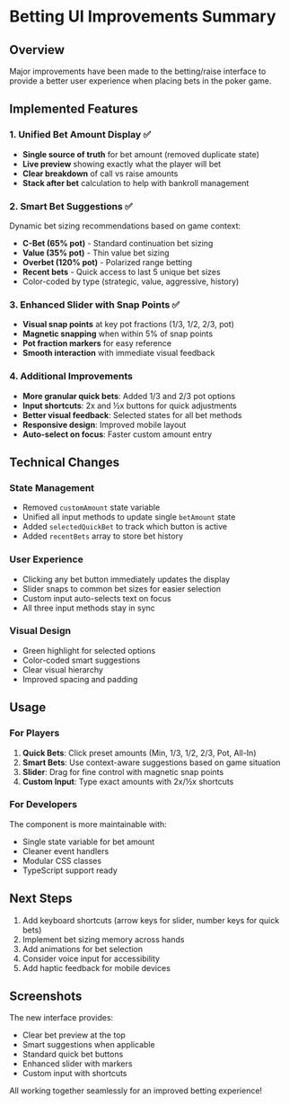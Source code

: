 # Betting UI Improvements Summary

## Overview
Major improvements have been made to the betting/raise interface to provide a better user experience when placing bets in the poker game.

## Implemented Features

### 1. Unified Bet Amount Display ✅
- **Single source of truth** for bet amount (removed duplicate state)
- **Live preview** showing exactly what the player will bet
- **Clear breakdown** of call vs raise amounts
- **Stack after bet** calculation to help with bankroll management

### 2. Smart Bet Suggestions ✅
Dynamic bet sizing recommendations based on game context:
- **C-Bet (65% pot)** - Standard continuation bet sizing
- **Value (35% pot)** - Thin value bet sizing
- **Overbet (120% pot)** - Polarized range betting
- **Recent bets** - Quick access to last 5 unique bet sizes
- Color-coded by type (strategic, value, aggressive, history)

### 3. Enhanced Slider with Snap Points ✅
- **Visual snap points** at key pot fractions (1/3, 1/2, 2/3, pot)
- **Magnetic snapping** when within 5% of snap points
- **Pot fraction markers** for easy reference
- **Smooth interaction** with immediate visual feedback

### 4. Additional Improvements
- **More granular quick bets**: Added 1/3 and 2/3 pot options
- **Input shortcuts**: 2x and ½x buttons for quick adjustments
- **Better visual feedback**: Selected states for all bet methods
- **Responsive design**: Improved mobile layout
- **Auto-select on focus**: Faster custom amount entry

## Technical Changes

### State Management
- Removed `customAmount` state variable
- Unified all input methods to update single `betAmount` state
- Added `selectedQuickBet` to track which button is active
- Added `recentBets` array to store bet history

### User Experience
- Clicking any bet button immediately updates the display
- Slider snaps to common bet sizes for easier selection
- Custom input auto-selects text on focus
- All three input methods stay in sync

### Visual Design
- Green highlight for selected options
- Color-coded smart suggestions
- Clear visual hierarchy
- Improved spacing and padding

## Usage

### For Players
1. **Quick Bets**: Click preset amounts (Min, 1/3, 1/2, 2/3, Pot, All-In)
2. **Smart Bets**: Use context-aware suggestions based on game situation
3. **Slider**: Drag for fine control with magnetic snap points
4. **Custom Input**: Type exact amounts with 2x/½x shortcuts

### For Developers
The component is more maintainable with:
- Single state variable for bet amount
- Cleaner event handlers
- Modular CSS classes
- TypeScript support ready

## Next Steps
1. Add keyboard shortcuts (arrow keys for slider, number keys for quick bets)
2. Implement bet sizing memory across hands
3. Add animations for bet selection
4. Consider voice input for accessibility
5. Add haptic feedback for mobile devices

## Screenshots
The new interface provides:
- Clear bet preview at the top
- Smart suggestions when applicable
- Standard quick bet buttons
- Enhanced slider with markers
- Custom input with shortcuts

All working together seamlessly for an improved betting experience!